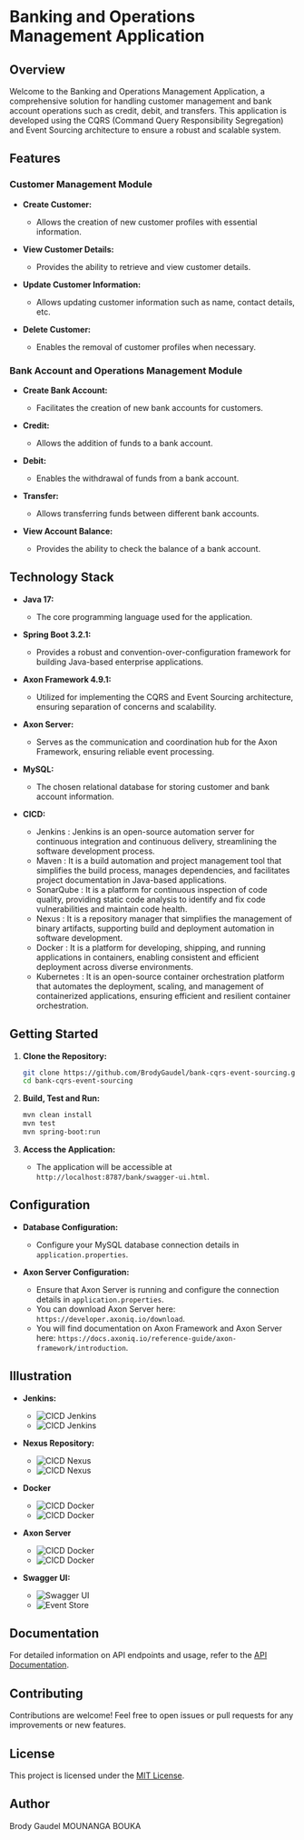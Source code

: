 # Banking and Operations Management Application

## Overview

Welcome to the Banking and Operations Management Application, a comprehensive solution for handling customer management and bank account operations such as credit, debit, and transfers. This application is developed using the CQRS (Command Query Responsibility Segregation) and Event Sourcing architecture to ensure a robust and scalable system.

## Features

### Customer Management Module

- **Create Customer:**
    - Allows the creation of new customer profiles with essential information.

- **View Customer Details:**
    - Provides the ability to retrieve and view customer details.

- **Update Customer Information:**
    - Allows updating customer information such as name, contact details, etc.

- **Delete Customer:**
    - Enables the removal of customer profiles when necessary.

### Bank Account and Operations Management Module

- **Create Bank Account:**
    - Facilitates the creation of new bank accounts for customers.

- **Credit:**
    - Allows the addition of funds to a bank account.

- **Debit:**
    - Enables the withdrawal of funds from a bank account.

- **Transfer:**
    - Allows transferring funds between different bank accounts.

- **View Account Balance:**
    - Provides the ability to check the balance of a bank account.

## Technology Stack

- **Java 17:**
    - The core programming language used for the application.

- **Spring Boot 3.2.1:**
    - Provides a robust and convention-over-configuration framework for building Java-based enterprise applications.

- **Axon Framework 4.9.1:**
    - Utilized for implementing the CQRS and Event Sourcing architecture, ensuring separation of concerns and scalability.

- **Axon Server:**
    - Serves as the communication and coordination hub for the Axon Framework, ensuring reliable event processing.

- **MySQL:**
    - The chosen relational database for storing customer and bank account information.
- **CICD:**
    - Jenkins : Jenkins is an open-source automation server for continuous integration and continuous delivery, streamlining the software development process.
    - Maven : It is a build automation and project management tool that simplifies the build process, manages dependencies, and facilitates project documentation in Java-based applications.
    - SonarQube : It is a platform for continuous inspection of code quality, providing static code analysis to identify and fix code vulnerabilities and maintain code health.
    - Nexus : It is a repository manager that simplifies the management of binary artifacts, supporting build and deployment automation in software development.
    - Docker : It is a platform for developing, shipping, and running applications in containers, enabling consistent and efficient deployment across diverse environments.
    - Kubernetes : It is an open-source container orchestration platform that automates the deployment, scaling, and management of containerized applications, ensuring efficient and resilient container orchestration.
  

## Getting Started

1. **Clone the Repository:**
   ```bash
   git clone https://github.com/BrodyGaudel/bank-cqrs-event-sourcing.git
   cd bank-cqrs-event-sourcing
   ```

2. **Build, Test and Run:**
   ```bash
   mvn clean install
   mvn test
   mvn spring-boot:run
   ```

3. **Access the Application:**
    - The application will be accessible at `http://localhost:8787/bank/swagger-ui.html`.

## Configuration

- **Database Configuration:**
    - Configure your MySQL database connection details in `application.properties`.

- **Axon Server Configuration:**
    - Ensure that Axon Server is running and configure the connection details in `application.properties`.
    - You can download Axon Server here: `https://developer.axoniq.io/download`.
    - You will find documentation on Axon Framework and Axon Server here: `https://docs.axoniq.io/reference-guide/axon-framework/introduction`.

## Illustration

- **Jenkins:**
    - ![CICD Jenkins](illustration/Jenkins.png)
    - ![CICD Jenkins](illustration/Jenkins2.png)
  
- **Nexus Repository:**
    - ![CICD Nexus](illustration/Nexus.png)
    - ![CICD Nexus](illustration/Nexus2.png)

- **Docker**
    - ![CICD Docker](illustration/Docker.png)
    - ![CICD Docker](illustration/Docker2.png)

- **Axon Server**
  - ![CICD Docker](illustration/AxonServer.png)
  - ![CICD Docker](illustration/AxonServer2.png)

- **Swagger UI:**
  - ![Swagger UI](illustration/Swagger-UI.png)
  - ![Event Store](illustration/EventStore.png)
  

## Documentation

For detailed information on API endpoints and usage, refer to the [API Documentation](docs/API_DOCUMENTATION.md).

## Contributing

Contributions are welcome! Feel free to open issues or pull requests for any improvements or new features.

## License

This project is licensed under the [MIT License](LICENSE).

## Author

Brody Gaudel MOUNANGA BOUKA